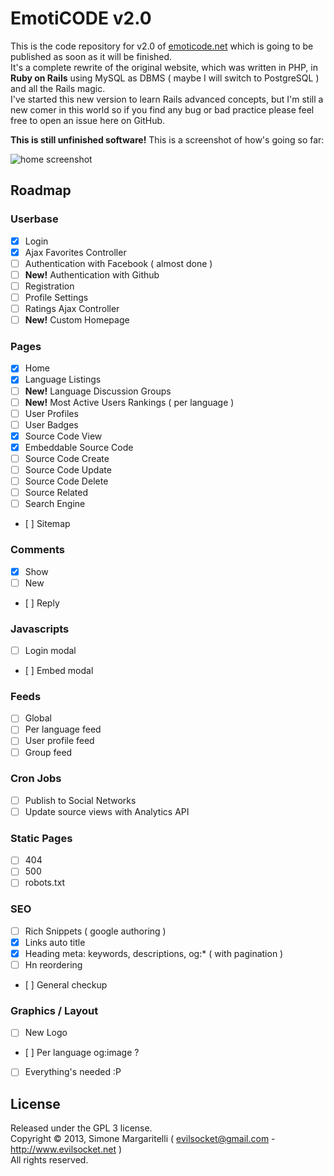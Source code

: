 # EmotiCODE v2.0

This is the code repository for v2.0 of [emoticode.net](http://www.emoticode.net/) which is going to be published as soon as it will be finished.  
It's a complete rewrite of the original website, which was written in PHP, in **Ruby on Rails** using MySQL
as DBMS ( maybe I will switch to PostgreSQL ) and all the Rails magic.  
I've started this new version to learn Rails advanced concepts, but I'm still a new comer in this world so if you find any bug or bad practice please feel free to open an issue here on GitHub.  

  
**This is still unfinished software!** This is a screenshot of how's going so far:  

![home screenshot](https://fbcdn-sphotos-a-a.akamaihd.net/hphotos-ak-ash3/1277986_10151782308454223_758956804_o.jpg)

## Roadmap

### Userbase

- [x] Login
- [x] Ajax Favorites Controller
- [ ] Authentication with Facebook ( almost done )
- [ ] **New!** Authentication with Github
- [ ] Registration
- [ ] Profile Settings
- [ ] Ratings Ajax Controller
- [ ] **New!** Custom Homepage

### Pages

- [x] Home
- [x] Language Listings
- [ ] **New!** Language Discussion Groups
- [ ] **New!** Most Active Users Rankings ( per language )
- [ ] User Profiles
- [ ] User Badges
- [x] Source Code View
- [x] Embeddable Source Code
- [ ] Source Code Create
- [ ] Source Code Update
- [ ] Source Code Delete
- [ ] Source Related
- [ ] Search Engine
- [ ] Sitemap

### Comments

- [x] Show
- [ ] New
- [ ] Reply

### Javascripts

- [ ] Login modal
- [ ] Embed modal

### Feeds

- [ ] Global
- [ ] Per language feed
- [ ] User profile feed
- [ ] Group feed

### Cron Jobs

- [ ] Publish to Social Networks
- [ ] Update source views with Analytics API

### Static Pages

- [ ] 404
- [ ] 500
- [ ] robots.txt

### SEO

- [ ] Rich Snippets ( google authoring )
- [x] Links auto title
- [x] Heading meta: keywords, descriptions, og:* ( with pagination )
- [ ] Hn reordering
- [ ] General checkup

### Graphics / Layout

- [ ] New Logo
- [ ] Per language og:image ?
- [ ] Everything's needed :P

## License

Released under the GPL 3 license.  
Copyright &copy; 2013, Simone Margaritelli ( <evilsocket@gmail.com> - <http://www.evilsocket.net> )  
All rights reserved.
